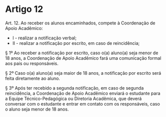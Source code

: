 # Artigo 12

Art. 12. Ao receber os alunos encaminhados, compete à Coordenação de Apoio Acadêmico:

* I - realizar a notificação verbal;
* II - realizar a notificação por escrito, em caso de reincidência;

§ 1º Ao receber a notificação por escrito, caso o(a) aluno(a) seja menor de 18 anos, a Coordenação de Apoio Acadêmico fará uma
comunicação formal aos pais ou responsáveis.

§ 2º Caso o(a) aluno(a) seja maior de 18 anos, a notificação por escrito será feita diretamente ao aluno.

§ 3º Após ter recebido a segunda notificação, em caso de segunda reincidência, a Coordenação de Apoio Acadêmico enviará o
estudante para a Equipe Técnico-Pedagógica ou Diretoria Acadêmica, que deverá conversar com o estudante e entrar em contato
com os responsáveis, caso o aluno seja menor de 18 anos.
